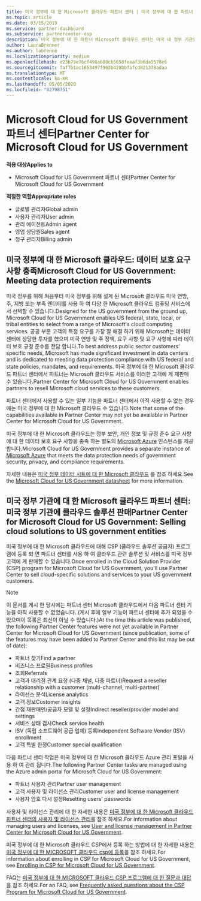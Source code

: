 ```yaml
---
title: 미국 정부에 대 한 Microsoft 클라우드 파트너 센터 | 미국 정부에 대 한 파트너 센터 Microsoft 클라우드
ms.topic: article
ms.date: 03/15/2019
ms.service: partner-dashboard
ms.subservice: partnercenter-csp
description: 미국 정부에 대 한 파트너 Microsoft 클라우드 센터는 미국 내 정부 기관으로 작업 하는 고객에 게 Microsoft 클라우드 솔루션을 제공 하려는 Microsoft 파트너를 위한 비즈니스 포털입니다.
author: LauraBrenner
ms.author: labrenne
ms.localizationpriority: medium
ms.openlocfilehash: e23b79e76cf498a600cb5658feaaf3b6da5578e6
ms.sourcegitcommit: faf7b1ac1653497f963b428bbfafcd821378adaa
ms.translationtype: MT
ms.contentlocale: ko-KR
ms.lasthandoff: 05/05/2020
ms.locfileid: "82798751"
---
```

# <a name="partner-center-for-microsoft-cloud-for-us-government"></a><span data-ttu-id="aa2b8-103">Microsoft Cloud for US Government 파트너 센터</span><span class="sxs-lookup"><span data-stu-id="aa2b8-103">Partner Center for Microsoft Cloud for US Government</span></span>

<span data-ttu-id="aa2b8-104">**적용 대상**</span><span class="sxs-lookup"><span data-stu-id="aa2b8-104">**Applies to**</span></span>

-  <span data-ttu-id="aa2b8-105">Microsoft Cloud for US Government 파트너 센터</span><span class="sxs-lookup"><span data-stu-id="aa2b8-105">Partner Center for Microsoft Cloud for US Government</span></span>

<span data-ttu-id="aa2b8-106">**적절한 역할**</span><span class="sxs-lookup"><span data-stu-id="aa2b8-106">**Appropriate roles**</span></span>
-   <span data-ttu-id="aa2b8-107">글로벌 관리자</span><span class="sxs-lookup"><span data-stu-id="aa2b8-107">Global admin</span></span>
-   <span data-ttu-id="aa2b8-108">사용자 관리자</span><span class="sxs-lookup"><span data-stu-id="aa2b8-108">User admin</span></span>
-   <span data-ttu-id="aa2b8-109">관리 에이전트</span><span class="sxs-lookup"><span data-stu-id="aa2b8-109">Admin agent</span></span>
-   <span data-ttu-id="aa2b8-110">영업 상담원</span><span class="sxs-lookup"><span data-stu-id="aa2b8-110">Sales agent</span></span>
-   <span data-ttu-id="aa2b8-111">청구 관리자</span><span class="sxs-lookup"><span data-stu-id="aa2b8-111">Billing admin</span></span>

## <a name="microsoft-cloud-for-us-government-meeting-data-protection-requirements"></a><span data-ttu-id="aa2b8-112">미국 정부에 대 한 Microsoft 클라우드: 데이터 보호 요구 사항 충족</span><span class="sxs-lookup"><span data-stu-id="aa2b8-112">Microsoft Cloud for US Government: Meeting data protection requirements</span></span> 

<span data-ttu-id="aa2b8-113">미국 정부를 위해 처음부터 미국 정부를 위해 설계 된 Microsoft 클라우드 미국 연방, 주, 지방 또는 부족 엔터티를 사용 하 여 다양 한 Microsoft 클라우드 컴퓨팅 서비스에서 선택할 수 있습니다.</span><span class="sxs-lookup"><span data-stu-id="aa2b8-113">Designed for the US government from the ground up, Microsoft Cloud for US Government enables US federal, state, local, or tribal entities to select from a range of Microsoft's cloud computing services.</span></span> <span data-ttu-id="aa2b8-114">공공 부문 고객의 특정 요구를 가장 잘 해결 하기 위해 Microsoft는 데이터 센터에 상당한 투자를 했으며 미국 연방 및 주 정책, 요구 사항 및 요구 사항에 따라 데이터 보호 규정 준수를 전담 합니다.</span><span class="sxs-lookup"><span data-stu-id="aa2b8-114">To best address public sector customers' specific needs, Microsoft has made significant investment in data centers and is dedicated to meeting data protection compliance with US federal and state policies, mandates, and requirements.</span></span> <span data-ttu-id="aa2b8-115">미국 정부에 대 한 Microsoft 클라우드 파트너 센터에서 파트너는 Microsoft 클라우드 서비스를 이러한 고객에 게 재판매 수 있습니다.</span><span class="sxs-lookup"><span data-stu-id="aa2b8-115">Partner Center for Microsoft Cloud for US Government enables partners to resell Microsoft cloud services to these customers.</span></span>

<span data-ttu-id="aa2b8-116">파트너 센터에서 사용할 수 있는 일부 기능을 파트너 센터에서 아직 사용할 수 없는 경우에는 미국 정부에 대 한 Microsoft 클라우드 수 있습니다.</span><span class="sxs-lookup"><span data-stu-id="aa2b8-116">Note that some of the capabilities available in Partner Center may not yet be available in Partner Center for Microsoft Cloud for US Government.</span></span>

<span data-ttu-id="aa2b8-117">미국 정부에 대 한 Microsoft 클라우드는 정부 보안, 개인 정보 및 규정 준수 요구 사항에 대 한 데이터 보호 요구 사항을 충족 하는 별도의 [Microsoft Azure](https://azure.microsoft.com/overview/clouds/government/) 인스턴스를 제공 합니다.</span><span class="sxs-lookup"><span data-stu-id="aa2b8-117">Microsoft Cloud for US Government provides a separate instance of [Microsoft Azure](https://azure.microsoft.com/overview/clouds/government/) that meets the data protection needs of government security, privacy, and compliance requirements.</span></span> 

<span data-ttu-id="aa2b8-118">자세한 내용은 [미국 정부 데이터 시트에 대 한 Microsoft 클라우드](https://download.microsoft.com/download/C/9/C/C9CA3002-DFC4-4ADA-841F-DF42AEC042FB/Microsoft_Azure_Government_Datasheet_EN_US.PDF) 를 참조 하세요.</span><span class="sxs-lookup"><span data-stu-id="aa2b8-118">See the [Microsoft Cloud for US Government datasheet](https://download.microsoft.com/download/C/9/C/C9CA3002-DFC4-4ADA-841F-DF42AEC042FB/Microsoft_Azure_Government_Datasheet_EN_US.PDF) for more information.</span></span>

## <a name="partner-center-for-microsoft-cloud-for-us-government-selling-cloud-solutions-to-us-government-entities"></a><span data-ttu-id="aa2b8-119">미국 정부 기관에 대 한 Microsoft 클라우드 파트너 센터: 미국 정부 기관에 클라우드 솔루션 판매</span><span class="sxs-lookup"><span data-stu-id="aa2b8-119">Partner Center for Microsoft Cloud for US Government: Selling cloud solutions to US government entities</span></span>

<span data-ttu-id="aa2b8-120">미국 정부에 대 한 Microsoft 클라우드에 대해 CSP (클라우드 솔루션 공급자) 프로그램에 등록 되 면 파트너 센터를 사용 하 여 클라우드 관련 솔루션 및 서비스를 미국 정부 고객에 게 판매할 수 있습니다.</span><span class="sxs-lookup"><span data-stu-id="aa2b8-120">Once enrolled in the Cloud Solution Provider (CSP) program for Microsoft Cloud for US Government, you'll use Partner Center to sell cloud-specific solutions and services to your US government customers.</span></span> 

> [!NOTE]  
> <span data-ttu-id="aa2b8-121">이 문서를 게시 한 당시에는 파트너 센터 Microsoft 클라우드에서 다음 파트너 센터 기능을 아직 사용할 수 없었습니다. (게시 후에 일부 기능이 파트너 센터에 추가 되었을 수 있으며이 목록은 최신이 아닐 수 있습니다.)</span><span class="sxs-lookup"><span data-stu-id="aa2b8-121">At the time this article was published, the following Partner Center features were not yet available in Partner Center for Microsoft Cloud for US Government (since publication, some of the features may have been added to Partner Center and this list may be out of date):</span></span>

- <span data-ttu-id="aa2b8-122">파트너 찾기</span><span class="sxs-lookup"><span data-stu-id="aa2b8-122">Find a partner</span></span>
- <span data-ttu-id="aa2b8-123">비즈니스 프로필</span><span class="sxs-lookup"><span data-stu-id="aa2b8-123">Business profiles</span></span>
- <span data-ttu-id="aa2b8-124">조회</span><span class="sxs-lookup"><span data-stu-id="aa2b8-124">Referrals</span></span>
- <span data-ttu-id="aa2b8-125">고객과 대리점 관계 요청 (다중 채널, 다중 파트너)</span><span class="sxs-lookup"><span data-stu-id="aa2b8-125">Request a reseller relationship with a customer (multi-channel, multi-partner)</span></span>
- <span data-ttu-id="aa2b8-126">라이선스 분석</span><span class="sxs-lookup"><span data-stu-id="aa2b8-126">License analytics</span></span>
- <span data-ttu-id="aa2b8-127">고객 정보</span><span class="sxs-lookup"><span data-stu-id="aa2b8-127">Customer insights</span></span>
- <span data-ttu-id="aa2b8-128">간접 재판매인/공급자 모델 및 설정</span><span class="sxs-lookup"><span data-stu-id="aa2b8-128">Indirect reseller/provider model and settings</span></span>
- <span data-ttu-id="aa2b8-129">서비스 상태 검사</span><span class="sxs-lookup"><span data-stu-id="aa2b8-129">Check service health</span></span>
- <span data-ttu-id="aa2b8-130">ISV (독립 소프트웨어 공급 업체) 등록</span><span class="sxs-lookup"><span data-stu-id="aa2b8-130">Independent Software Vendor (ISV) enrollment</span></span>
- <span data-ttu-id="aa2b8-131">고객 특별 한정</span><span class="sxs-lookup"><span data-stu-id="aa2b8-131">Customer special qualification</span></span>

<span data-ttu-id="aa2b8-132">다음 파트너 센터 작업은 미국 정부에 대 한 Microsoft 클라우드 Azure 관리 포털을 사용 하 여 관리 됩니다.</span><span class="sxs-lookup"><span data-stu-id="aa2b8-132">The following Partner Center tasks are managed using the Azure admin portal for Microsoft Cloud for US Government:</span></span> 

-   <span data-ttu-id="aa2b8-133">파트너 사용자 관리</span><span class="sxs-lookup"><span data-stu-id="aa2b8-133">Partner user management</span></span>
-   <span data-ttu-id="aa2b8-134">고객 사용자 및 라이선스 관리</span><span class="sxs-lookup"><span data-stu-id="aa2b8-134">Customer user and license management</span></span>
-   <span data-ttu-id="aa2b8-135">사용자 암호 다시 설정</span><span class="sxs-lookup"><span data-stu-id="aa2b8-135">Resetting users' passwords</span></span>

<span data-ttu-id="aa2b8-136">사용자 및 라이선스 관리에 대 한 자세한 내용은 [미국 정부에 대 한 Microsoft 클라우드 파트너 센터의 사용자 및 라이선스 관리](user-management-in-partner-center-for-microsoft-us-govt-cloud.md)를 참조 하세요.</span><span class="sxs-lookup"><span data-stu-id="aa2b8-136">For information about managing users and licenses, see [User and license management in Partner Center for Microsoft Cloud for US Government](user-management-in-partner-center-for-microsoft-us-govt-cloud.md).</span></span>

<span data-ttu-id="aa2b8-137">미국 정부에 대 한 Microsoft 클라우드 CSP에서 등록 하는 방법에 대 한 자세한 내용은 [미국 정부에 대 한 MICROSOFT 클라우드 csp에 등록](enroll-in-csp-for-microsoft-us-govt-cloud.md)을 참조 하세요.</span><span class="sxs-lookup"><span data-stu-id="aa2b8-137">For information about enrolling in CSP for Microsoft Cloud for US Government, see [Enrolling in CSP for Microsoft Cloud for US Government](enroll-in-csp-for-microsoft-us-govt-cloud.md).</span></span>

<span data-ttu-id="aa2b8-138">FAQ는 [미국 정부에 대 한 MICROSOFT 클라우드 CSP 프로그램에 대 한 질문과 대답](faq-for-us-govt-cloud.md)을 참조 하세요.</span><span class="sxs-lookup"><span data-stu-id="aa2b8-138">For an FAQ, see [Frequently asked questions about the CSP Program for Microsoft Cloud for US Government](faq-for-us-govt-cloud.md).</span></span>
